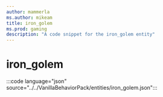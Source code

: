 ```yaml
---
author: mammerla
ms.author: mikeam
title: iron_golem
ms.prod: gaming
description: "A code snippet for the iron_golem entity"
---
```


# iron_golem

:::code language="json" source="../../VanillaBehaviorPack/entities/iron_golem.json":::
